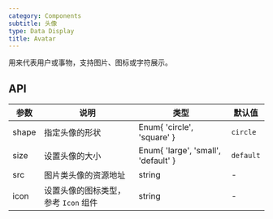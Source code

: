 ```yaml
---
category: Components
subtitle: 头像
type: Data Display
title: Avatar
---
```


用来代表用户或事物，支持图片、图标或字符展示。

## API

| 参数        | 说明                                                      | 类型        | 默认值 |
|----------- |--------------------------------------------------------- | ----------  | ------- |
| shape       | 指定头像的形状                          | Enum{ 'circle', 'square' }     | `circle`  |
| size       | 设置头像的大小                           | Enum{ 'large', 'small', 'default' }       | `default` |
| src  | 图片类头像的资源地址                                     | string   | -    |
| icon    | 设置头像的图标类型，参考 `Icon` 组件                                       | string   | -    |
